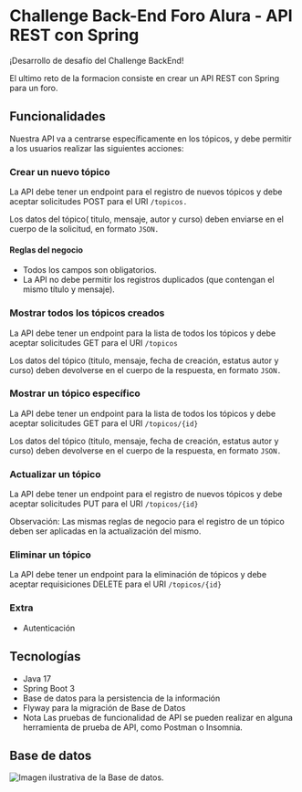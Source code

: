 # Challenge Back-End Foro Alura - API REST con Spring

¡Desarrollo de desafío del Challenge BackEnd!

El ultimo reto de la formacion consiste en crear un API REST con Spring para un foro.

## Funcionalidades
Nuestra API va a centrarse específicamente en los tópicos, y debe permitir a los usuarios realizar las siguientes acciones:

### Crear un nuevo tópico
La API debe tener un endpoint para el registro de nuevos tópicos y debe aceptar solicitudes POST para el URI `/topicos.`

Los datos del tópico( titulo, mensaje, autor y curso) deben enviarse en el cuerpo de la solicitud, en formato `JSON.`

#### Reglas del negocio
- Todos los campos son obligatorios.
- La API no debe permitir los registros duplicados (que contengan el mismo título y mensaje).

### Mostrar todos los tópicos creados
La API debe tener un endpoint para la lista de todos los tópicos y debe aceptar solicitudes GET para el URI `/topicos`

Los datos del tópico (titulo, mensaje, fecha de creación, estatus autor y curso) deben devolverse en el cuerpo de la respuesta, en formato `JSON.`

### Mostrar un tópico específico
La API debe tener un endpoint para la lista de todos los tópicos y debe aceptar solicitudes GET para el URI `/topicos/{id}`

Los datos del tópico (titulo, mensaje, fecha de creación, estatus autor y curso) deben devolverse en el cuerpo de la respuesta, en formato `JSON.`

### Actualizar un tópico
La API debe tener un endpoint para el registro de nuevos tópicos y debe aceptar solicitudes PUT para el URI `/topicos/{id}`

Observación: Las mismas reglas de negocio para el registro de un tópico deben ser aplicadas en la actualización del mismo.


### Eliminar un tópico
La API debe tener un endpoint para la eliminación de tópicos y debe aceptar requisiciones DELETE para el URI `/topicos/{id}`

### Extra
- Autenticación


## Tecnologías
- Java 17
- Spring Boot 3
- Base de datos para la persistencia de la información
- Flyway para la migración de Base de Datos
- Nota Las pruebas de funcionalidad de API se pueden realizar en alguna herramienta de prueba de API, como Postman o Insomnia.

## Base de datos
![Imagen ilustrativa de la Base de datos.](Conversor/src/co/conversor/images/ConversorDivisas.png)
